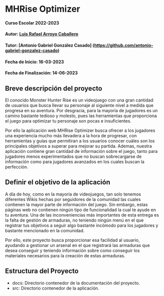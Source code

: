 # MHRise Optimizer

#### Curso Escolar 2022-2023
#### Autor: [Luis Rafael Arroyo Caballero](https://github.com/LuisArroyoCaballero)
#### Tutor: [Antonio Gabriel González Casado] (https://github.com/antonio-gabriel-gonzalez-casado)
#### Fecha de Inicio: 16-03-2023
#### Fecha de Finalización: 14-06-2023

## Breve descripción del proyecto

El conocido Monster Hunter Rise es un videojuego con una gran cantidad de usuarios que busca llevar su personaje al siguiente nivel a medida que progresa en su aventura. Por desgracia, para la mayoría de jugadores es un camino bastante tedioso y molesto, pues las herramientas que proporciona el juego para optimizar tu personaje son pocas e insuficientes.

Por ello la aplicación web MHRise Optimizer busca ofrecer a los jugadores una experiencia mucho más llevadera a la hora de progresar, con herramientas y guías que permitiran a los usuarios conocer cuáles son los principales objetivos a superar para mejorar su partida. Ademas, nuestra aplicación contiene gran cantidad de información sobre el juego, tanto para jugadores menos experimentados que no buscan sobrecargarse de información como para jugadores avanzados en los cuales buscan la perfección.


## Definir el objetivo de la aplicación

A día de hoy, como en la mayoría de videojuegos, tan solo tenemos diferentes Wikis hechas por seguidores de la comunidad las cuales contienen la mayor parte de información del juego.  Sin embargo, estas páginas web no contienen ningún tipo de funcionalidad la cual te ayude en tu aventura. Una de las inconveniencias más importantes de esta entrega es la falta de gestión de armaduras, no teniendo ningún menú en el que registrar tus objetivos a seguir algo bastante incómodo para los jugadores y bastante mencionado en la comunidad.

Por ello, este proyecto busca proporcionar esa facilidad al usuario, ayudando a gestionar un arsenal en el que registrará las armaduras que desea conseguir y teniendo información sobre como conseguir los materiales necesarios para la creación de estas armaduras.


## Estructura del Proyecto

- docs: Directorio contenedor de la documentación del proyecto.
- src: Directorio contenedor de la aplicación.


